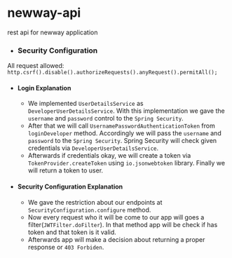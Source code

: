 # newway-api
rest api for newway application

- ### Security Configuration

All request allowed: `http.csrf().disable().authorizeRequests().anyRequest().permitAll();`

- #### Login Explanation

    - We implemented `UserDetailsService` as `DeveloperUserDetailsService`. With this implementation we gave the `username` and `password` control to the `Spring Security`. 
    - After that we will call `UsernamePasswordAuthenticationToken` from `loginDeveloper` method. Accordingly we will pass the `username` and  `password` to the `Spring Security`. Spring Security will check given credentials via `DeveloperUserDetailsService`.
    - Afterwards if credentials okay, we will create a token via `TokenProvider.createToken` using `io.jsonwebtoken` library. Finally we will return a token to user.
    
- #### Security Configuration Explanation

    - We gave the restriction about our endpoints at `SecurityConfiguration.configure` method.
    - Now every request who it will be come to our app will goes a filter(`JWTFilter.doFilter`). In that method app will be check if has token and that token is it valid.
    - Afterwards app will make a decision about returning a proper response or `403 Forbiden`.
